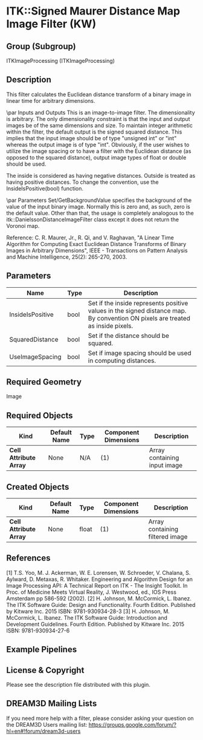 ITK::Signed Maurer Distance Map Image Filter (KW) 
===============================

## Group (Subgroup) ##

ITKImageProcessing (ITKImageProcessing)

## Description ##

This filter calculates the Euclidean distance transform of a binary image in linear time for arbitrary dimensions.

\par Inputs and Outputs
This is an image-to-image filter. The dimensionality is arbitrary. The only dimensionality constraint is that the input and output images be of the same dimensions and size. To maintain integer arithmetic within the filter, the default output is the signed squared distance. This implies that the input image should be of type "unsigned int" or "int" whereas the output image is of type "int". Obviously, if the user wishes to utilize the image spacing or to have a filter with the Euclidean distance (as opposed to the squared distance), output image types of float or double should be used.

The inside is considered as having negative distances. Outside is treated as having positive distances. To change the convention, use the InsideIsPositive(bool) function.

\par Parameters
Set/GetBackgroundValue specifies the background of the value of the input binary image. Normally this is zero and, as such, zero is the default value. Other than that, the usage is completely analogous to the itk::DanielssonDistanceImageFilter class except it does not return the Voronoi map.

Reference: C. R. Maurer, Jr., R. Qi, and V. Raghavan, "A Linear Time Algorithm for Computing Exact Euclidean Distance Transforms of Binary Images in Arbitrary Dimensions", IEEE - Transactions on Pattern Analysis and Machine Intelligence, 25(2): 265-270, 2003.

## Parameters ##

| Name | Type | Description |
|------|------|-------------|
| InsideIsPositive | bool| Set if the inside represents positive values in the signed distance map. By convention ON pixels are treated as inside pixels. |
| SquaredDistance | bool| Set if the distance should be squared. |
| UseImageSpacing | bool| Set if image spacing should be used in computing distances. |


## Required Geometry ##

Image

## Required Objects ##

| Kind | Default Name | Type | Component Dimensions | Description |
|------|--------------|------|----------------------|-------------|
| **Cell Attribute Array** | None | N/A | (1)  | Array containing input image

## Created Objects ##

| Kind | Default Name | Type | Component Dimensions | Description |
|------|--------------|------|----------------------|-------------|
| **Cell Attribute Array** | None | float | (1)  | Array containing filtered image

## References ##

[1] T.S. Yoo, M. J. Ackerman, W. E. Lorensen, W. Schroeder, V. Chalana, S. Aylward, D. Metaxas, R. Whitaker. Engineering and Algorithm Design for an Image Processing API: A Technical Report on ITK - The Insight Toolkit. In Proc. of Medicine Meets Virtual Reality, J. Westwood, ed., IOS Press Amsterdam pp 586-592 (2002). 
[2] H. Johnson, M. McCormick, L. Ibanez. The ITK Software Guide: Design and Functionality. Fourth Edition. Published by Kitware Inc. 2015 ISBN: 9781-930934-28-3
[3] H. Johnson, M. McCormick, L. Ibanez. The ITK Software Guide: Introduction and Development Guidelines. Fourth Edition. Published by Kitware Inc. 2015 ISBN: 9781-930934-27-6

## Example Pipelines ##



## License & Copyright ##

Please see the description file distributed with this plugin.

## DREAM3D Mailing Lists ##

If you need more help with a filter, please consider asking your question on the DREAM3D Users mailing list:
https://groups.google.com/forum/?hl=en#!forum/dream3d-users
